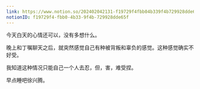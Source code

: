 ```yaml
---
link: https://www.notion.so/202402042131-f19729f4fbb04b339f4b729928dde65f
notionID: f19729f4-fbb0-4b33-9f4b-729928dde65f
---
```

今天白天的心情还可以，没有多想什么。

晚上和丁嘱聊天之后，就突然感觉自己有种被背叛和辜负的感觉。这种感觉确实不好受。

我知道这种情况只能自己一个人去忍，但，害，难受捏。

早点睡吧徐兴腾。